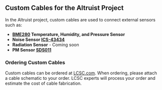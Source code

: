 
## Custom Cables for the Altruist Project

In the Altruist project, custom cables are used to connect external sensors such as:

- **[BME280](https://github.com/airalab/hardware/blob/main/Altruist/ESP32C3/Custom%20cables/Production%20drawing%20cable%20for%20BME280.pdf) Temperature, Humidity, and Pressure Sensor**
- **Noise Sensor [ICS-43434](https://github.com/airalab/hardware/blob/main/Altruist/ESP32C3/Custom%20cables/Production%20drawing%20cable%20for%20Noize%20Sensor.pdf)**
- **Radiation Sensor** - Coming soon
- **PM Sensor [SDS011](https://github.com/airalab/hardware/blob/main/Altruist/ESP32C3/Custom%20cables/Production%20drawing%20cable%20for%20SDS011.pdf)**

### Ordering Custom Cables

Custom cables can be ordered at [LCSC.com](https://www.lcsc.com/customcables/quote). When ordering, please attach a cable schematic to your order. LCSC experts will process your order and estimate the cost of cable fabrication.
